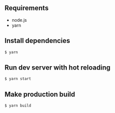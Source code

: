 ## Requirements

- node.js
- yarn

## Install dependencies

```bash
$ yarn
```

## Run dev server with hot reloading

```bash
$ yarn start
```

## Make production build

```bash
$ yarn build
```
